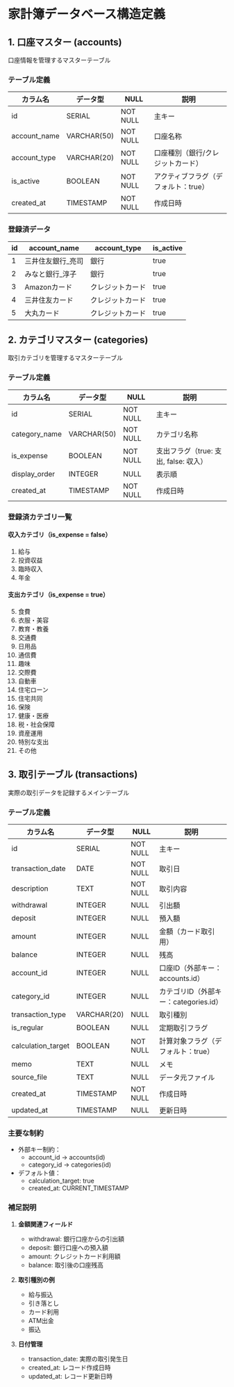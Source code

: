 # 家計簿データベース構造定義

## 1. 口座マスター (accounts)

口座情報を管理するマスターテーブル

### テーブル定義
| カラム名 | データ型 | NULL | 説明 |
|----------|----------|------|------|
| id | SERIAL | NOT NULL | 主キー |
| account_name | VARCHAR(50) | NOT NULL | 口座名称 |
| account_type | VARCHAR(20) | NOT NULL | 口座種別（銀行/クレジットカード） |
| is_active | BOOLEAN | NOT NULL | アクティブフラグ（デフォルト：true） |
| created_at | TIMESTAMP | NOT NULL | 作成日時 |

### 登録済データ
| id | account_name | account_type | is_active |
|----|--------------|--------------|-----------|
| 1 | 三井住友銀行_亮司 | 銀行 | true |
| 2 | みなと銀行_淳子 | 銀行 | true |
| 3 | Amazonカード | クレジットカード | true |
| 4 | 三井住友カード | クレジットカード | true |
| 5 | 大丸カード | クレジットカード | true |

## 2. カテゴリマスター (categories)

取引カテゴリを管理するマスターテーブル

### テーブル定義
| カラム名 | データ型 | NULL | 説明 |
|----------|----------|------|------|
| id | SERIAL | NOT NULL | 主キー |
| category_name | VARCHAR(50) | NOT NULL | カテゴリ名称 |
| is_expense | BOOLEAN | NOT NULL | 支出フラグ（true: 支出, false: 収入） |
| display_order | INTEGER | NULL | 表示順 |
| created_at | TIMESTAMP | NOT NULL | 作成日時 |

### 登録済カテゴリ一覧
#### 収入カテゴリ（is_expense = false）
1. 給与
2. 投資収益
3. 臨時収入
4. 年金

#### 支出カテゴリ（is_expense = true）
5. 食費
6. 衣服・美容
7. 教育・教養
8. 交通費
9. 日用品
10. 通信費
11. 趣味
12. 交際費
13. 自動車
14. 住宅ローン
15. 住宅共同
16. 保険
17. 健康・医療
18. 税・社会保障
19. 資産運用
20. 特別な支出
21. その他

## 3. 取引テーブル (transactions)

実際の取引データを記録するメインテーブル

### テーブル定義
| カラム名 | データ型 | NULL | 説明 |
|----------|----------|------|------|
| id | SERIAL | NOT NULL | 主キー |
| transaction_date | DATE | NOT NULL | 取引日 |
| description | TEXT | NOT NULL | 取引内容 |
| withdrawal | INTEGER | NULL | 引出額 |
| deposit | INTEGER | NULL | 預入額 |
| amount | INTEGER | NULL | 金額（カード取引用） |
| balance | INTEGER | NULL | 残高 |
| account_id | INTEGER | NULL | 口座ID（外部キー：accounts.id） |
| category_id | INTEGER | NULL | カテゴリID（外部キー：categories.id） |
| transaction_type | VARCHAR(20) | NULL | 取引種別 |
| is_regular | BOOLEAN | NULL | 定期取引フラグ |
| calculation_target | BOOLEAN | NOT NULL | 計算対象フラグ（デフォルト：true） |
| memo | TEXT | NULL | メモ |
| source_file | TEXT | NULL | データ元ファイル |
| created_at | TIMESTAMP | NOT NULL | 作成日時 |
| updated_at | TIMESTAMP | NULL | 更新日時 |

### 主要な制約
- 外部キー制約：
  - account_id → accounts(id)
  - category_id → categories(id)
- デフォルト値：
  - calculation_target: true
  - created_at: CURRENT_TIMESTAMP

### 補足説明
1. **金額関連フィールド**
   - withdrawal: 銀行口座からの引出額
   - deposit: 銀行口座への預入額
   - amount: クレジットカード利用額
   - balance: 取引後の口座残高

2. **取引種別の例**
   - 給与振込
   - 引き落とし
   - カード利用
   - ATM出金
   - 振込

3. **日付管理**
   - transaction_date: 実際の取引発生日
   - created_at: レコード作成日時
   - updated_at: レコード更新日時
